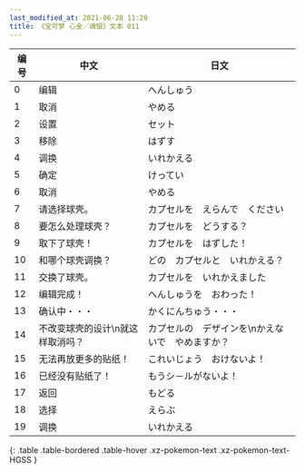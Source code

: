 ```yaml
---
last_modified_at: 2021-06-28 11:20
title: 《宝可梦 心金／魂银》文本 011
---
```

| 编号 | 中文 | 日文 |
| ---- | ---- | ---- |
| 0 | 编辑 | へんしゅう |
| 1 | 取消 | やめる |
| 2 | 设置 | セット |
| 3 | 移除 | はずす |
| 4 | 调换 | いれかえる |
| 5 | 确定 | けってい |
| 6 | 取消 | やめる |
| 7 | 请选择球壳。 | カプセルを　えらんで　ください |
| 8 | 要怎么处理球壳？ | カプセルを　どうする？ |
| 9 | 取下了球壳！ | カプセルを　はずした！ |
| 10 | 和哪个球壳调换？ | どの　カプセルと　いれかえる？ |
| 11 | 交换了球壳。 | カプセルを　いれかえました |
| 12 | 编辑完成！ | へんしゅうを　おわった！ |
| 13 | 确认中・・・ | かくにんちゅう・・・ |
| 14 | 不改变球壳的设计\n就这样取消吗？ | カプセルの　デザインを\nかえないで　やめますか？ |
| 15 | 无法再放更多的贴纸！ | これいじょう　おけないよ！ |
| 16 | 已经没有贴纸了！ | もうシ－ルがないよ！ |
| 17 | 返回 | もどる |
| 18 | 选择 | えらぶ |
| 19 | 调换 | いれかえる |
{: .table .table-bordered .table-hover .xz-pokemon-text .xz-pokemon-text-HGSS }